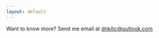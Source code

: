 ```yaml
---
layout: default
---
```


Want to know more? Send me email at [dnkilic@outlook.com](mailto:dnkilic@outlook.com)
